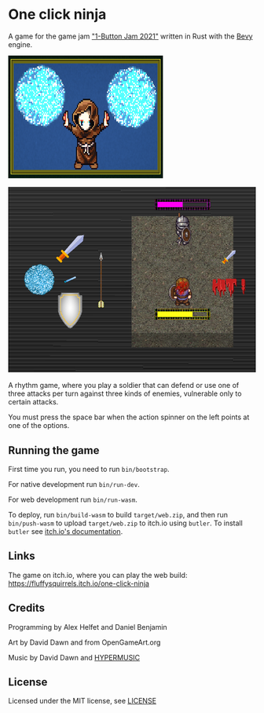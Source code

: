 # One click ninja

A game for the game jam
["1-Button Jam 2021"](https://itch.io/jam/1-button-jam-2021)
written in Rust with the [Bevy](https://bevyengine.org) engine.

![Game logo with a mage casting spells](./icon.png)

![Screenshot of the game](./screenshot.png)

A rhythm game, where you play a soldier that can defend or use one of three attacks per turn against three kinds of enemies, vulnerable only to certain attacks.

You must press the space bar when the action spinner on the left points at one of the options.

## Running the game

First time you run, you need to run `bin/bootstrap`.

For native development run `bin/run-dev`.

For web development run `bin/run-wasm`.

To deploy, run `bin/build-wasm` to build `target/web.zip`, and then
run `bin/push-wasm` to upload `target/web.zip` to itch.io using `butler`. To install `butler` see [itch.io's documentation](https://itch.io/docs/butler/installing.html).

## Links

The game on itch.io, where you can play the web build: <https://fluffysquirrels.itch.io/one-click-ninja>

## Credits

Programming by Alex Helfet and Daniel Benjamin

Art by David Dawn and from OpenGameArt.org

Music by David Dawn and [HYPERMUSIC](https://soundcloud.com/hyperbeammusic)

## License

Licensed under the MIT license, see [LICENSE](./LICENSE)
